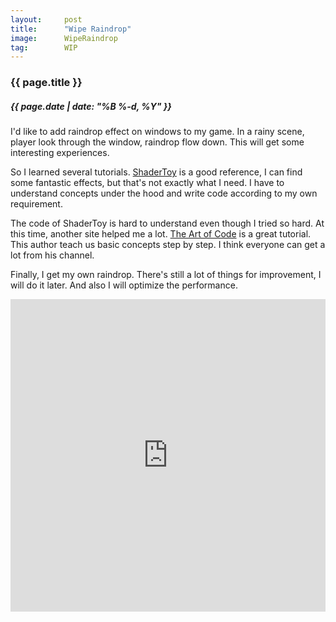 ```yaml
---
layout:     post
title:      "Wipe Raindrop"
image:      WipeRaindrop
tag:        WIP
---
```


<h3>{{ page.title }}</h3>
<h5>{{ page.date | date: "%B %-d, %Y" }}</h5>

I'd like to add raindrop effect on windows to my game. In a rainy scene, player look through the window, raindrop flow down. This will get some interesting experiences.

So I learned several tutorials. [ShaderToy](https://www.shadertoy.com/) is a good reference, I can find some fantastic effects, but that's not exactly what I need. I have to understand concepts under the hood and write code according to my own requirement.

The code of ShaderToy is hard to understand even though I tried so hard. At this time, another site helped me a lot. [The Art of Code](https://www.youtube.com/c/TheArtofCodeIsCool) is a great tutorial. This author teach us basic concepts step by step. I think everyone can get a lot from his channel.

Finally, I get my own raindrop. There's still a lot of things for improvement, I will do it later. And also I will optimize the performance.

<iframe width="100%" height="500" src="https://www.youtube.com/embed/oHwONrGDWfk" title="YouTube video player" frameborder="0" allow="accelerometer; autoplay; clipboard-write; encrypted-media; gyroscope; picture-in-picture" allowfullscreen></iframe>